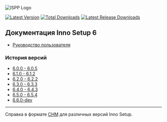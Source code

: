 ![ISPP Logo](https://leserg73.github.io/InnoHelp/ishelp/images/innka.svg)

[![Latest Version](https://img.shields.io/github/release/leserg73/InnoHelp.svg)](https://github.com/leserg73/InnoHelp/releases/latest)
[![Total Downloads](https://img.shields.io/github/downloads/leserg73/InnoHelp/total.svg)](https://github.com/leserg73/InnoHelp/releases)
[![Latest Release Downloads](https://img.shields.io/github/downloads/leserg73/InnoHelp/latest/total.svg)](https://github.com/leserg73/InnoHelp/releases/latest)

Документация Inno Setup 6
-----------------------

- [Руководство пользователя](https://leserg73.github.io/InnoHelp/ishelp/index.htm)

### История версий

- [6.0.0 - 6.0.5](https://leserg73.github.io/InnoHelp/ishistory/whatsnew60.htm)
- [6.1.0 - 6.1.2](https://leserg73.github.io/InnoHelp/ishistory/whatsnew61.htm)
- [6.2.0 - 6.2.2](https://leserg73.github.io/InnoHelp/ishistory/whatsnew62.htm)
- [6.3.0 - 6.3.3](https://leserg73.github.io/InnoHelp/ishistory/whatsnew63.htm)
- [6.4.0 - 6.4.3](https://leserg73.github.io/InnoHelp/ishistory/whatsnew64.htm)
- [6.5.0 - 6.5.4](https://leserg73.github.io/InnoHelp/ishistory/whatsnew65.htm)
- [6.6.0-dev](https://leserg73.github.io/InnoHelp/ishistory/whatsnew66.htm)

-----------------------

Справка в формате [CHM](https://github.com/leserg73/InnoHelp/releases) для различных версий Inno Setup.
